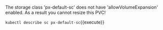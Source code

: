 The storage class 'px-default-sc' does not have 'allowVolumeExpansion' enabled. As a result you cannot resize this PVC!


`kubectl describe sc px-default-sc`{{execute}}

